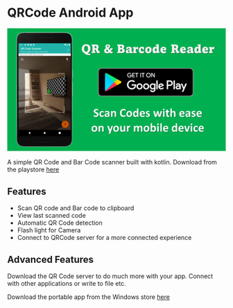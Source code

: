 # QRCode Android App

![image](./qrcode_android_banner.png)

A simple QR Code and Bar Code scanner built with kotlin.
Download from the playstore [here](https://play.google.com/store/apps/details?id=com.wfranklin.qrcodescanner)

## Features

* Scan QR code and Bar code to clipboard
* View last scanned code
* Automatic QR Code detection
* Flash light for Camera
* Connect to QRCode server for a more connected experience

## Advanced Features

Download the QR Code server to do much more with your app. 
Connect with other applications or write to file etc.

Download the portable app from the Windows store [here](https://www.microsoft.com/store/apps/9MXGNW6V1C0L)